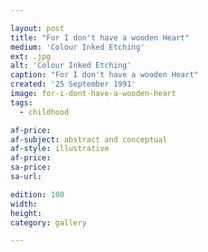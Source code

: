 ```yaml
---

layout: post
title: "For I don't have a wooden Heart"
medium: 'Colour Inked Etching'
ext: .jpg
alt: 'Colour Inked Etching'
caption: "For I don't have a wooden Heart"
created: '25 September 1991'
image: for-i-dont-have-a-wooden-heart
tags:
  - childhood

af-price:
af-subject: abstract and conceptual
af-style: illustrative
af-price:
sa-price:
sa-url:

edition: 100
width:
height:
category: gallery

---
```

